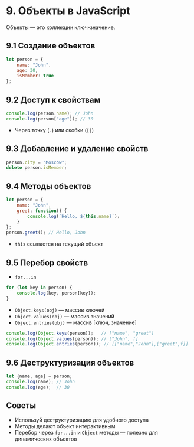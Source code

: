 # 9. Объекты в JavaScript

Объекты — это коллекции ключ-значение.

## 9.1 Создание объектов

```javascript
let person = {
    name: "John",
    age: 30,
    isMember: true
};
```

## 9.2 Доступ к свойствам

```javascript
console.log(person.name); // John
console.log(person["age"]); // 30
```

* Через точку (`.`) или скобки (`[]`)

## 9.3 Добавление и удаление свойств

```javascript
person.city = "Moscow";
delete person.isMember;
```

## 9.4 Методы объектов

```javascript
let person = {
    name: "John",
    greet: function() {
        console.log(`Hello, ${this.name}`);
    }
};
person.greet(); // Hello, John
```

* `this` ссылается на текущий объект

## 9.5 Перебор свойств

* `for...in`

```javascript
for (let key in person) {
    console.log(key, person[key]);
}
```

* `Object.keys(obj)` — массив ключей
* `Object.values(obj)` — массив значений
* `Object.entries(obj)` — массив \[ключ, значение]

```javascript
console.log(Object.keys(person));   // ["name", "greet"]
console.log(Object.values(person)); // ["John", f]
console.log(Object.entries(person)); // [["name","John"],["greet",f]]
```

## 9.6 Деструктуризация объектов

```javascript
let {name, age} = person;
console.log(name); // John
console.log(age);  // 30
```

## Советы

* Используй деструктуризацию для удобного доступа
* Методы делают объект интерактивным
* Перебор через `for...in` и `Object` методы — полезно для динамических объектов
